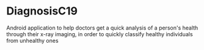 # DiagnosisC19
Android application to help doctors get a quick analysis of a person's health through their x-ray imaging, in order to quickly classify healthy individuals from unhealthy ones
